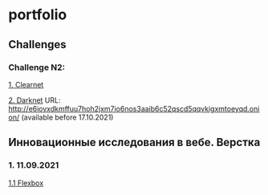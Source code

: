 # portfolio

## Challenges
### Challenge N2:
[1. Clearnet](https://gettime-l1xca6g3guhq.runkit.sh/)

[2. Darknet](http://e6iovxdkmffuu7hoh2jxm7io6nos3aaib6c52qscd5qqvkigxmtoeyqd.onion/) URL: http://e6iovxdkmffuu7hoh2jxm7io6nos3aaib6c52qscd5qqvkigxmtoeyqd.onion/ (available before 17.10.2021)

## Инновационные исследования в вебе. Верстка
### 1. 11.09.2021

[1.1 Flexbox](https://lembutt.github.io/portfolio/flexbox.html)

